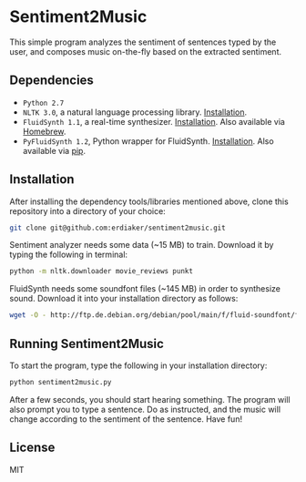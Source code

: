 Sentiment2Music
===============

This simple program analyzes the sentiment of sentences typed by the user, and
composes music on-the-fly based on the extracted sentiment.

## Dependencies

* `Python 2.7`
* `NLTK 3.0`, a natural language processing library. [Installation](http://www.nltk.org/install.html).
* `FluidSynth 1.1`, a real-time synthesizer. [Installation](http://www.fluidsynth.org/). Also available via [Homebrew](http://brew.sh/).
* `PyFluidSynth 1.2`, Python wrapper for FluidSynth. [Installation](https://code.google.com/p/pyfluidsynth/). Also available via [pip](https://pypi.python.org/pypi/pip).

## Installation
After installing the dependency tools/libraries mentioned above, clone this
repository into a directory of your choice:

```sh
git clone git@github.com:erdiaker/sentiment2music.git
```

Sentiment analyzer needs some data (~15 MB) to train. Download it by typing the
following in terminal:

```sh
python -m nltk.downloader movie_reviews punkt
```

FluidSynth needs some soundfont files (~145 MB) in order to synthesize sound. Download
it into your installation directory as follows: 

```sh
wget -O - http://ftp.de.debian.org/debian/pool/main/f/fluid-soundfont/fluid-soundfont_3.1.orig.tar.gz | tar -xzf -
```

## Running Sentiment2Music
To start the program, type the following in your installation directory:

```sh
python sentiment2music.py
```

After a few seconds, you should start hearing something. The program will also
prompt you to type a sentence. Do as instructed, and the music will change
according to the sentiment of the sentence. Have fun!

## License
MIT
